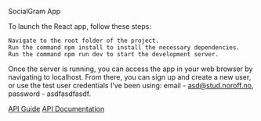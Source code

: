 SocialGram App

To launch the React app, follow these steps:

    Navigate to the root folder of the project.
    Run the command npm install to install the necessary dependencies.
    Run the command npm run dev to start the development server.

Once the server is running, you can access the app in your web browser by navigating to localhost. From there, you can sign up and create a new user, or use the test user credentials I've been using: email - asd@stud.noroff.no, password - asdfasdfasdf.

[API Guide](https://noroff-api-docs.netlify.app/social-endpoints/authentication)
[API Documentation](https://nf-api.onrender.com/docs)

